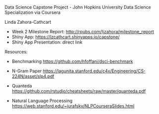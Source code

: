 Data Science Capstone Project  - John Hopkins University Data Science Specialization via Coursera

Linda Zahora-Cathcart

  *   Week 2 Milestone Report:  http://rpubs.com/ljzahora/milestone_report
  *   Shiny App: https://lzcathcart.shinyapps.io/capstone/
  *   Shiny App Presentation: direct link

Resources:

  *   Benchmarking https://github.com/hfoffani/dsci-benchmark

  *   N-Gram Paper https://lagunita.stanford.edu/c4x/Engineering/CS-224N/asset/slp4.pdf

  *   Quanteda https://github.com/rstudio/cheatsheets/raw/master/quanteda.pdf

  *   Natural Language Processing https://web.stanford.edu/~jurafsky/NLPCourseraSlides.html
